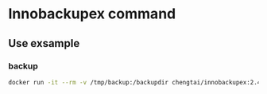 # Innobackupex command

## Use exsample

### backup

```bash
docker run -it --rm -v /tmp/backup:/backupdir chengtai/innobackupex:2.4.13 --host='HOST' --user='USER' --password='PASSWORD' /backupdir
```